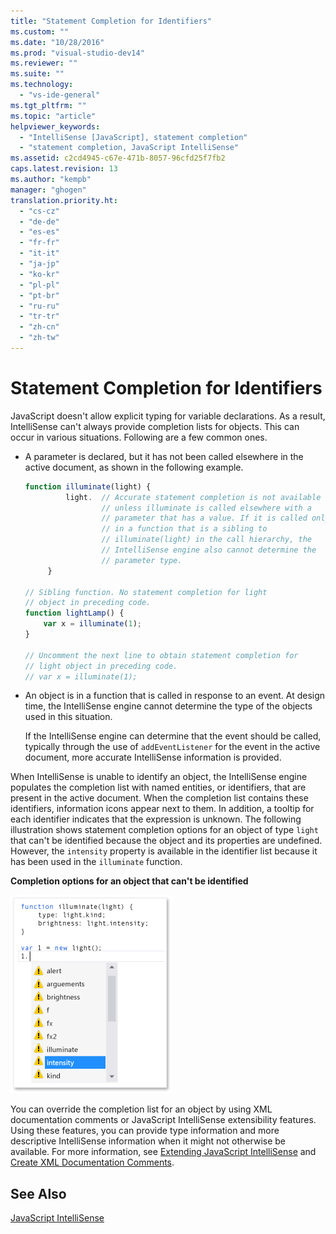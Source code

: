 ```yaml
---
title: "Statement Completion for Identifiers"
ms.custom: ""
ms.date: "10/28/2016"
ms.prod: "visual-studio-dev14"
ms.reviewer: ""
ms.suite: ""
ms.technology: 
  - "vs-ide-general"
ms.tgt_pltfrm: ""
ms.topic: "article"
helpviewer_keywords: 
  - "IntelliSense [JavaScript], statement completion"
  - "statement completion, JavaScript IntelliSense"
ms.assetid: c2cd4945-c67e-471b-8057-96cfd25f7fb2
caps.latest.revision: 13
ms.author: "kempb"
manager: "ghogen"
translation.priority.ht: 
  - "cs-cz"
  - "de-de"
  - "es-es"
  - "fr-fr"
  - "it-it"
  - "ja-jp"
  - "ko-kr"
  - "pl-pl"
  - "pt-br"
  - "ru-ru"
  - "tr-tr"
  - "zh-cn"
  - "zh-tw"
---
```

# Statement Completion for Identifiers
JavaScript doesn't allow explicit typing for variable declarations. As a result, IntelliSense can't always provide completion lists for objects. This can occur in various situations. Following are a few common ones.  
  
-   A parameter is declared, but it has not been called elsewhere in the active document, as shown in the following example.  
  
    ```javascript  
    function illuminate(light) {  
             light.  // Accurate statement completion is not available   
                     // unless illuminate is called elsewhere with a   
                     // parameter that has a value. If it is called only  
                     // in a function that is a sibling to   
                     // illuminate(light) in the call hierarchy, the   
                     // IntelliSense engine also cannot determine the   
                     // parameter type.  
         }  
  
    // Sibling function. No statement completion for light   
    // object in preceding code.  
    function lightLamp() {  
        var x = illuminate(1);  
    }  
  
    // Uncomment the next line to obtain statement completion for  
    // light object in preceding code.  
    // var x = illuminate(1);  
    ```  
  
-   An object is in a function that is called in response to an event. At design time, the IntelliSense engine cannot determine the type of the objects used in this situation.  
  
     If the IntelliSense engine can determine that the event should be called, typically through the use of `addEventListener` for the event in the active document, more accurate IntelliSense information is provided.  
  
 When IntelliSense is unable to identify an object, the IntelliSense engine populates the completion list with named entities, or identifiers, that are present in the active document. When the completion list contains these identifiers, information icons appear next to them. In addition, a tooltip for each identifier indicates that the expression is unknown. The following illustration shows statement completion options for an object of type `light` that can't be identified because the object and its properties are undefined. However, the `intensity` property is available in the identifier list because it has been used in the `illuminate` function.  
  
 **Completion options for an object that can't be identified**  
  
 ![JavaScript IntelliSense for identifiers](../ide/media/js_intellisense_identifiers.png "js_intellisense_identifiers")  
  
 You can override the completion list for an object by using XML documentation comments or JavaScript IntelliSense extensibility features. Using these features, you can provide type information and more descriptive IntelliSense information when it might not otherwise be available. For more information, see [Extending JavaScript IntelliSense](../ide/extending-javascript-intellisense.md) and [Create XML Documentation Comments](../ide/create-xml-documentation-comments-for-javascript-intellisense.md).  
  
## See Also  
 [JavaScript IntelliSense](../ide/javascript-intellisense.md)